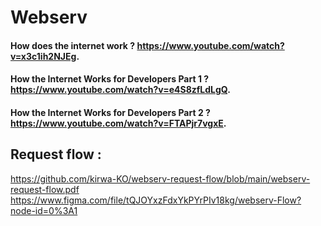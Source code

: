 # Webserv
#### How does the internet work ? https://www.youtube.com/watch?v=x3c1ih2NJEg.
#### How the Internet Works for Developers Part 1 ? https://www.youtube.com/watch?v=e4S8zfLdLgQ.
#### How the Internet Works for Developers Part 2 ? https://www.youtube.com/watch?v=FTAPjr7vgxE.
## Request flow :
https://github.com/kirwa-KO/webserv-request-flow/blob/main/webserv-request-flow.pdf
https://www.figma.com/file/tQJOYxzFdxYkPYrPIv18kg/webserv-Flow?node-id=0%3A1
